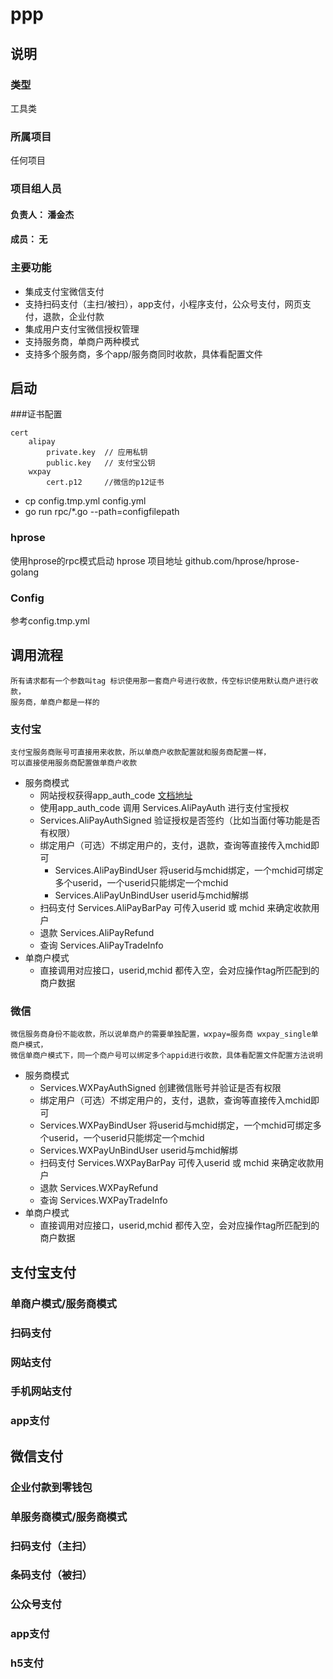 # ppp
## 说明
### 类型
工具类
### 所属项目
任何项目
### 项目组人员
#### 负责人： 潘金杰
#### 成员： 无
### 主要功能

- 集成支付宝微信支付
- 支持扫码支付（主扫/被扫），app支付，小程序支付，公众号支付，网页支付，退款，企业付款
- 集成用户支付宝微信授权管理
- 支持服务商，单商户两种模式
- 支持多个服务商，多个app/服务商同时收款，具体看配置文件

## 启动
###证书配置
```
cert
    alipay
        private.key  // 应用私钥
        public.key   // 支付宝公钥
    wxpay
        cert.p12     //微信的p12证书
```

 - cp config.tmp.yml config.yml
 - go run rpc/*.go --path=configfilepath

### hprose
使用hprose的rpc模式启动
hprose 项目地址 github.com/hprose/hprose-golang

### Config
参考config.tmp.yml

## 调用流程
    所有请求都有一个参数叫tag 标识使用那一套商户号进行收款，传空标识使用默认商户进行收款，
    服务商，单商户都是一样的
### 支付宝
    支付宝服务商账号可直接用来收款，所以单商户收款配置就和服务商配置一样，
    可以直接使用服务商配置做单商户收款
+ 服务商模式
  - 网站授权获得app_auth_code [文档地址](https://docs.open.alipay.com/20160728150111277227/intro)
  - 使用app_auth_code 调用 Services.AliPayAuth 进行支付宝授权
  - Services.AliPayAuthSigned 验证授权是否签约（比如当面付等功能是否有权限）
  - 绑定用户（可选）不绑定用户的，支付，退款，查询等直接传入mchid即可
    + Services.AliPayBindUser 将userid与mchid绑定，一个mchid可绑定多个userid，一个userid只能绑定一个mchid
    + Services.AliPayUnBindUser userid与mchid解绑
  - 扫码支付 Services.AliPayBarPay 可传入userid 或 mchid 来确定收款用户
  - 退款 Services.AliPayRefund
  - 查询 Services.AliPayTradeInfo
+ 单商户模式
  - 直接调用对应接口，userid,mchid 都传入空，会对应操作tag所匹配到的商户数据
### 微信
    微信服务商身份不能收款，所以说单商户的需要单独配置，wxpay=服务商 wxpay_single单商户模式，
    微信单商户模式下，同一个商户号可以绑定多个appid进行收款，具体看配置文件配置方法说明
+ 服务商模式
  - Services.WXPayAuthSigned 创建微信账号并验证是否有权限
   - 绑定用户（可选）不绑定用户的，支付，退款，查询等直接传入mchid即可
    + Services.WXPayBindUser 将userid与mchid绑定，一个mchid可绑定多个userid，一个userid只能绑定一个mchid
    + Services.WXPayUnBindUser userid与mchid解绑
  - 扫码支付 Services.WXPayBarPay 可传入userid 或 mchid 来确定收款用户
  - 退款 Services.WXPayRefund
  - 查询 Services.WXPayTradeInfo
+ 单商户模式
  - 直接调用对应接口，userid,mchid 都传入空，会对应操作tag所匹配到的商户数据
  
## 支付宝支付
### 单商户模式/服务商模式
### 扫码支付
### 网站支付
### 手机网站支付
### app支付

## 微信支付
### 企业付款到零钱包
### 单服务商模式/服务商模式
### 扫码支付（主扫）
### 条码支付（被扫）
### 公众号支付
### app支付
### h5支付
